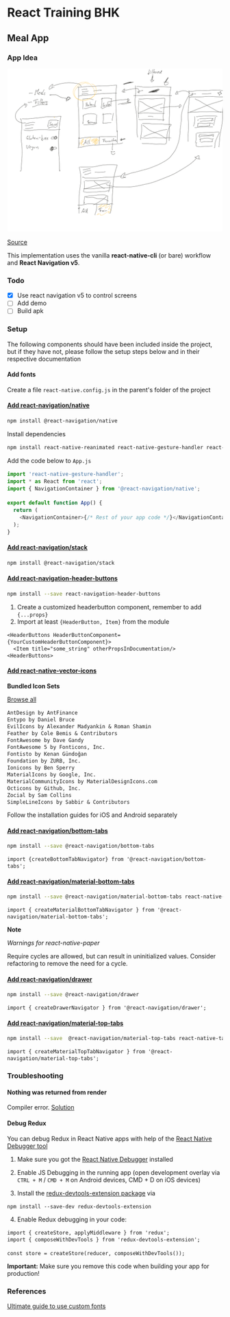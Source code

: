 # React Training BHK

## Meal App

### App Idea

![App mockup](images/app-plan-meals-app.png)

[Source](https://www.udemy.com/course/react-native-the-practical-guide/)

This implementation uses the vanilla **react-native-cli** (or bare) workflow and **React Navigation v5**.

### Todo

- [x] Use react navigation v5 to control screens
- [ ] Add demo
- [ ] Build apk

### Setup

The following components should have been included inside the project, but if they have not, please follow the setup steps below and in their respective documentation

#### Add fonts

Create a file `react-native.config.js` in the parent's folder of the project

#### [Add react-navigation/native](https://reactnavigation.org/docs/getting-started)

```bash
npm install @react-navigation/native
```

Install dependencies

```bash
npm install react-native-reanimated react-native-gesture-handler react-native-screens react-native-safe-area-context @react-native-community/masked-view
```

Add the code below to `App.js`

```js
import 'react-native-gesture-handler';
import * as React from 'react';
import { NavigationContainer } from '@react-navigation/native';

export default function App() {
  return (
    <NavigationContainer>{/* Rest of your app code */}</NavigationContainer>
  );
}
```

#### [Add react-navigation/stack](https://reactnavigation.org/docs/stack-navigator/)

```bash
npm install @react-navigation/stack
```

#### [Add react-navigation-header-buttons](https://github.com/vonovak/react-navigation-header-buttons)

```bash
npm install --save react-navigation-header-buttons
```

1. Create a customized headerbutton component, remember to add `{...props}`
2. Import at least `{HeaderButton, Item}` from the module

```JS
<HeaderButtons HeaderButtonComponent={YourCustomHeaderButtonComponent}>
  <Item title="some_string" otherPropsInDocumentation/>
<HeaderButtons>
``` 

#### [Add react-native-vector-icons](https://github.com/oblador/react-native-vector-icons)

**Bundled Icon Sets**

[Browse all](https://oblador.github.io/react-native-vector-icons/)

    AntDesign by AntFinance 
    Entypo by Daniel Bruce 
    EvilIcons by Alexander Madyankin & Roman Shamin 
    Feather by Cole Bemis & Contributors
    FontAwesome by Dave Gandy
    FontAwesome 5 by Fonticons, Inc.
    Fontisto by Kenan Gündoğan 
    Foundation by ZURB, Inc. 
    Ionicons by Ben Sperry 
    MaterialIcons by Google, Inc. 
    MaterialCommunityIcons by MaterialDesignIcons.com 
    Octicons by Github, Inc. 
    Zocial by Sam Collins 
    SimpleLineIcons by Sabbir & Contributors 

Follow the installation guides for iOS and Android separately

#### [Add react-navigation/bottom-tabs](https://reactnavigation.org/docs/tab-based-navigation/)

```bash
npm install --save @react-navigation/bottom-tabs
```
```JS
import {createBottomTabNavigator} from '@react-navigation/bottom-tabs';
```

#### [Add react-navigation/material-bottom-tabs](https://reactnavigation.org/docs/material-bottom-tab-navigator/)

```bash
npm install --save @react-navigation/material-bottom-tabs react-native-paper
```

```JS
import { createMaterialBottomTabNavigator } from '@react-navigation/material-bottom-tabs';
```

**Note**

*Warnings for react-native-paper*

Require cycles are allowed, but can result in uninitialized values. Consider refactoring to remove the need for a cycle.

#### [Add react-navigation/drawer](https://reactnavigation.org/docs/drawer-navigator)

```bash
npm install --save @react-navigation/drawer
```

```JS
import { createDrawerNavigator } from '@react-navigation/drawer';
```

#### [Add react-navigation/material-top-tabs](https://reactnavigation.org/docs/material-top-tab-navigator/)

```bash
npm install --save  @react-navigation/material-top-tabs react-native-tab-view
```

```JS
import { createMaterialTopTabNavigator } from '@react-navigation/material-top-tabs';
```

### Troubleshooting

#### Nothing was returned from render

Compiler error. [Solution](https://stackoverflow.com/questions/46741247/nothing-was-returned-from-render-this-usually-means-a-return-statement-is-missi)

#### Debug Redux

You can debug Redux in React Native apps with help of the [React Native Debugger tool](https://github.com/jhen0409/react-native-debugger/blob/master/docs/redux-devtools-integration.md)

1. Make sure you got the [React Native Debugger](https://github.com/jhen0409/react-native-debugger) installed

2. Enable JS Debugging in the running app (open development overlay via `CTRL + M` / `CMD + M` on Android devices, CMD + D on iOS devices)

3. Install the [redux-devtools-extension package](https://www.npmjs.com/package/redux-devtools-extension) via 
```
npm install --save-dev redux-devtools-extension
```

4. Enable Redux debugging in your code:

```JS
import { createStore, applyMiddleware } from 'redux';
import { composeWithDevTools } from 'redux-devtools-extension';
 
const store = createStore(reducer, composeWithDevTools());
```

**Important:** Make sure you remove this code when building your app for production!

### References

[Ultimate guide to use custom fonts](https://medium.com/@mehran.khan/ultimate-guide-to-use-custom-fonts-in-react-native-77fcdf859cf4)
